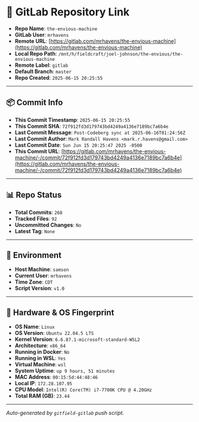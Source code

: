 # 🔗 GitLab Repository Link

- **Repo Name**: `the-envious-machine`
- **GitLab User**: `mrhavens`
- **Remote URL**: [https://gitlab.com/mrhavens/the-envious-machine](https://gitlab.com/mrhavens/the-envious-machine)
- **Local Repo Path**: `/mnt/h/fieldcraft/joel-johnson/the-envious/the-envious-machine`
- **Remote Label**: `gitlab`
- **Default Branch**: `master`
- **Repo Created**: `2025-06-15 20:25:55`

---

## 📦 Commit Info

- **This Commit Timestamp**: `2025-06-15 20:25:55`
- **This Commit SHA**: `72f912fd3d179743bd4249a4136e7189bc7a6b4e`
- **Last Commit Message**: `Post-Codeberg sync at 2025-06-16T01:24:56Z`
- **Last Commit Author**: `Mark Randall Havens <mark.r.havens@gmail.com>`
- **Last Commit Date**: `Sun Jun 15 20:25:47 2025 -0500`
- **This Commit URL**: [https://gitlab.com/mrhavens/the-envious-machine/-/commit/72f912fd3d179743bd4249a4136e7189bc7a6b4e](https://gitlab.com/mrhavens/the-envious-machine/-/commit/72f912fd3d179743bd4249a4136e7189bc7a6b4e)

---

## 📊 Repo Status

- **Total Commits**: `268`
- **Tracked Files**: `92`
- **Uncommitted Changes**: `No`
- **Latest Tag**: `None`

---

## 🧽 Environment

- **Host Machine**: `samson`
- **Current User**: `mrhavens`
- **Time Zone**: `CDT`
- **Script Version**: `v1.0`

---

## 🧬 Hardware & OS Fingerprint

- **OS Name**: `Linux`
- **OS Version**: `Ubuntu 22.04.5 LTS`
- **Kernel Version**: `6.6.87.1-microsoft-standard-WSL2`
- **Architecture**: `x86_64`
- **Running in Docker**: `No`
- **Running in WSL**: `Yes`
- **Virtual Machine**: `wsl`
- **System Uptime**: `up 9 hours, 51 minutes`
- **MAC Address**: `00:15:5d:44:48:46`
- **Local IP**: `172.28.107.95`
- **CPU Model**: `Intel(R) Core(TM) i7-7700K CPU @ 4.20GHz`
- **Total RAM (GB)**: `23.44`

---

_Auto-generated by `gitfield-gitlab` push script._
